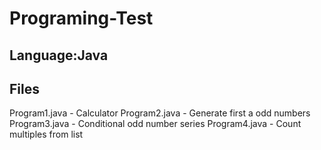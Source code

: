 # Programing-Test

## Language:Java

## Files
Program1.java - Calculator 
Program2.java - Generate first a odd numbers
Program3.java - Conditional odd number series
Program4.java - Count multiples from list
